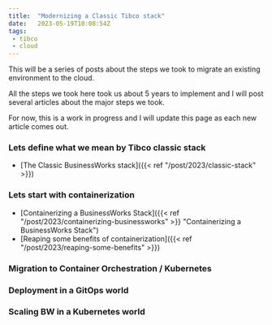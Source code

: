 ```yaml
---
title:  "Modernizing a Classic Tibco stack"
date:   2023-05-19T10:08:54Z
tags:
 - tibco
 - cloud
---
```


This will be a series of posts about the steps we took to migrate an existing environment to the cloud.

All the steps we took here took us about 5 years to implement and I will post several articles about the major steps we took.

For now, this is a work in progress and I will update this page as each new article comes out.

### Lets define what we mean by Tibco classic stack

* [The Classic BusinessWorks stack]({{< ref "/post/2023/classic-stack" >}})

### Lets start with containerization

* [Containerizing a BusinessWorks Stack]({{< ref "/post/2023/containerizing-businessworks" >}} "Containerizing a BusinessWorks Stack")
* [Reaping some benefits of containerization]({{< ref "/post/2023/reaping-some-benefits" >}})

### Migration to Container Orchestration / Kubernetes

### Deployment in a GitOps world

### Scaling BW in a Kubernetes world
